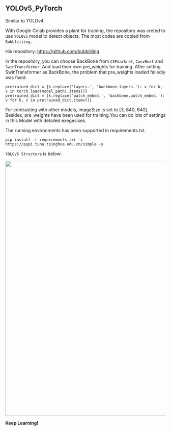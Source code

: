 ## YOLOv5_PyTorch

Similar to YOLOv4.

With Google Colab provides a plant for training, the repository was creted to use `YOLOv5` model to detect objects. The most codes are copied from `Bubbliiiing`. 

His repository: https://github.com/bubbliiiing

In the repository, you can choose BackBone from `CSPdarknet`, `ConvNext` and `SwinTransformer`. And load their own pre_weights for training. After setting SwinTransformer as BackBone,  the problem that pre_weights loaded failedly was fixed.

```
pretrained_dict = {k.replace('layers.', 'backbone.layers.'): v for k, v in torch.load(model_path).items()}
pretrained_dict = {k.replace('patch_embed.', 'backbone.patch_embed.'): v for k, v in pretrained_dict.items()}
```

For contrasting with other models, imageSize is set to [3, 640, 640]. Besides, pre_weights have been used for training.You can do lots of settings in this Model with detailed exegesises.

The running environments has been supported in requirements.txt.

```
pip install -r requirements.txt -i https://pypi.tuna.tsinghua.edu.cn/simple -y
```
 `YOLOv5 Structure` is below:

<img src="https://user-images.githubusercontent.com/86788385/208301572-3b5c6b1d-cbd7-418a-ae12-a681f0fa5776.png" width="800">

**Keep Learning!**
